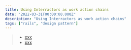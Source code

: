 ```yaml
---
title: Using Interractors as work action chains
date: "2022-03-31T00:00:00.000Z"
description: "Using Interractors as work action chains"
tags: ["rails", "design pattern"]
---
```

> - [xxx](#builder)
> - [xxx](#decorator)
